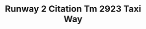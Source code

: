---
title: Runway 2 Citation Tm 2923 Taxi Way
designer: To Market
image_primary: img/2923.jpg
href: https://www.tomkt.com/runway-2-swatches
description: "ROLL%20SIZE%3A%204%27%20x%2025%27%A0%20or%204%27%20x%2050%27"
tags: 
  - to-market
  - rubber-flooring-runway2
category: rubber-flooring-runway2
subtitle: 
manufacturer: ToMarket
slug: /manufacturers/to-market/rubber-flooring-runway-2/to-market-runway-2-citation-tm-2923-taxi-way
---